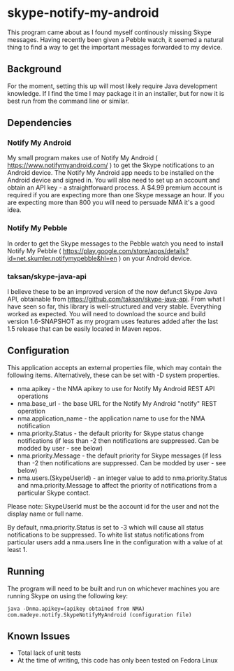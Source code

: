 skype-notify-my-android
=======================

This program came about as I found myself continously missing Skype messages.  Having recently been given a Pebble watch, it seemed a natural thing to find a way to get the important messages forwarded to my device.  

## Background

For the moment, setting this up will most likely require Java development knowledge.  If I find the time I may package it in an installer, but for now it is best run from the command line or similar. 

## Dependencies

### Notify My Android

My small program makes use of Notify My Android ( https://www.notifymyandroid.com/ ) to get the Skype notifications to an Android device.  The Notify My Android app needs to be installed on the Android device and signed in.  You will also need to set up an account and obtain an API key - a straightforward process.  A $4.99 premium account is required if you are expecting more than one Skype message an hour. If you are expecting more than 800 you will need to persuade NMA it's a good idea. 

### Notify My Pebble

In order to get the Skype messages to the Pebble watch you need to install Notify My Pebble ( https://play.google.com/store/apps/details?id=net.skumler.notifymypebble&hl=en ) on your Android device. 

### taksan/skype-java-api

I believe these to be an improved version of the now defunct Skype Java API, obtainable from https://github.com/taksan/skype-java-api.  From what I have seen so far, this library is well-structured and very stable. Everything worked as expected.  You will need to download the source and build version 1.6-SNAPSHOT as my program uses features added after the last 1.5 release that can be easily located in Maven repos. 

## Configuration

This application accepts an external properties file, which may contain the following items. Alternatively, these can be set with -D system properties.

* nma.apikey - the NMA apikey to use for Notify My Android REST API operations
* nma.base_url - the base URL for the Notify My Android "notify" REST operation
* nma.application_name - the application name to use for the NMA notification
* nma.priority.Status - the default priority for Skype status change notifications (if less than -2 then notifications are suppressed. Can be modded by user - see below)
* nma.priority.Message - the default priority for Skype messages (if less than -2 then notifications are suppressed. Can be modded by user - see below)
* nma.users.(SkypeUserId) - an integer value to add to nma.priority.Status and nma.priority.Message to affect the priority of notifications from a particular Skype contact.

Please note: SkypeUserId must be the account id for the user and not the display name or full name.  

By default, nma.priority.Status is set to -3 which will cause all status notifications to be suppressed.  To white list status notifications from particular users add a nma.users line in the configuration with a value of at least 1.

## Running

The program will need to be built and run on whichever machines you are running Skype on using the following key:

    java -Dnma.apikey=(apikey obtained from NMA) com.madeye.notify.SkypeNotifyMyAndroid (configuration file)

## Known Issues

+ Total lack of unit tests
+ At the time of writing, this code has only been tested on Fedora Linux

